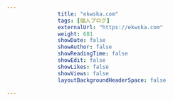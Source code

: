 ---
                title: "ekwska.com"
                tags: [個人ブログ]
                externalUrl: "https://ekwska.com"
                weight: 681
                showDate: false
                showAuthor: false
                showReadingTime: false
                showEdit: false
                showLikes: false
                showViews: false
                layoutBackgroundHeaderSpace: false
                ---

